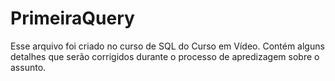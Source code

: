 # PrimeiraQuery
Esse arquivo foi criado no curso de SQL do Curso em Vídeo. Contém alguns detalhes que serão corrigidos durante o processo de apredizagem sobre o assunto.
